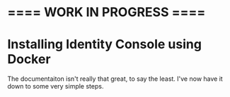 # ==== WORK IN PROGRESS ====
# Installing Identity Console using Docker

The documentaiton isn't really that great, to say the least. I've now have it down to some very simple steps.

